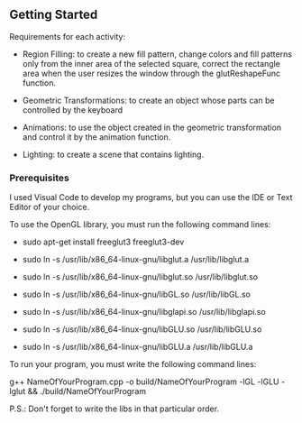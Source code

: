 ## Getting Started

Requirements for each activity:

- Region Filling: to create a new fill pattern, change colors and fill patterns only from the inner area of the selected square, correct the rectangle area when the user resizes the window through the glutReshapeFunc function.

- Geometric Transformations: to create an object whose parts can be controlled by the keyboard

- Animations: to use the object created in the geometric transformation and control it by the animation function.

- Lighting: to create a scene that contains lighting.

### Prerequisites

I used Visual Code to develop my programs, but you can use the IDE or Text Editor of your choice.

To use the OpenGL library, you must run the following command lines:

- sudo apt-get install freeglut3 freeglut3-dev

- sudo ln -s /usr/lib/x86_64-linux-gnu/libglut.a /usr/lib/libglut.a

- sudo ln -s /usr/lib/x86_64-linux-gnu/libglut.so /usr/lib/libglut.so

- sudo ln -s /usr/lib/x86_64-linux-gnu/libGL.so /usr/lib/libGL.so

- sudo ln -s /usr/lib/x86_64-linux-gnu/libglapi.so /usr/lib/libglapi.so

- sudo ln -s /usr/lib/x86_64-linux-gnu/libGLU.so /usr/lib/libGLU.so

- sudo ln -s /usr/lib/x86_64-linux-gnu/libGLU.a /usr/lib/libGLU.a

To run your program, you must write the following command lines:

g++ NameOfYourProgram.cpp -o build/NameOfYourProgram -lGL -lGLU -lglut && ./build/NameOfYourProgram

P.S.: Don't forget to write the libs in that particular order.
